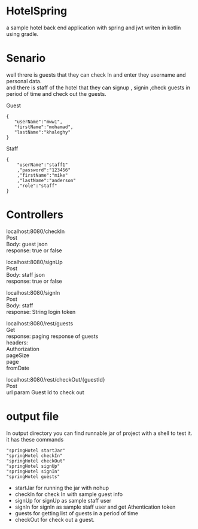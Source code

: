 # HotelSpring
a sample hotel back end application with spring and jwt writen in kotlin using gradle.

# Senario      
well threre is guests that they can check In and enter they username and personal data.     
and there is staff of the hotel that they can signup , signin ,check guests in period of time and check out the guests.

Guest
```
{
   "userName":"mww1",
   "firstName":"mohamad",
   "lastName":"khaleghy"
}
```
Staff
```
{
	"userName":"staff1"
	,"password":"123456"
	,"firstName":"mike"
	,"lastName":"anderson"
	,"role":"staff"
}
```

# Controllers      
localhost:8080/checkIn     
Post     
Body: guest json     
response: true or false     

localhost:8080/signUp     
Post     
Body: staff json     
response: true or false     

localhost:8080/signIn     
Post      
Body: staff     
response: String login token     

localhost:8080/rest/guests     
Get    
response: paging response of guests     
headers:      
Authorization     
pageSize     
page     
fromDate     

localhost:8080/rest/checkOut/{guestId}     
Post     
url param Guest Id to check out      

# output file
In output directory you can find runnable jar of project with a shell to test it.     
it has these commands 

```
"springHotel startJar"
"springHotel checkIn"
"springHotel checkOut"
"springHotel signUp"
"springHotel signIn"
"springHotel guests"
```
* startJar for running the jar with nohup      
* checkIn for check In with sample guest info      
* signUp for signUp as sample staff user     
* signIn for signIn as sample staff user and get Athentication token      
* guests for getting list of guests in a period of time     
* checkOut for check out a guest.

